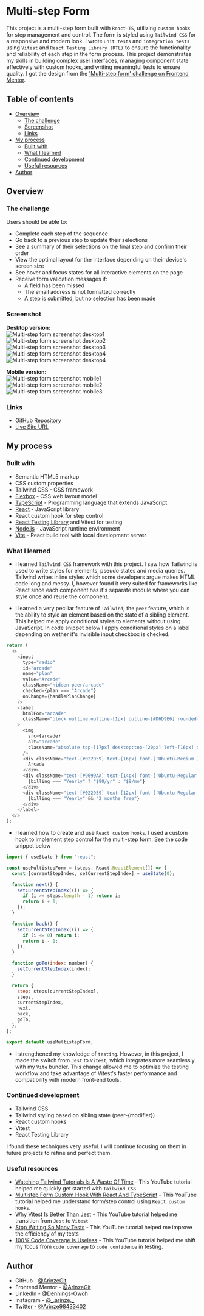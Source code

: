 # Multi-step Form

This project is a multi-step form built with `React-TS`, utilizing `custom hooks` for step management and control. The form is styled using `Tailwind CSS` for a responsive and modern look. I wrote `unit tests` and `integration tests` using `Vitest` and `React Testing Library (RTL)` to ensure the functionality and reliability of each step in the form process. This project demonstrates my skills in building complex user interfaces, managing component state effectively with custom hooks, and writing meaningful tests to ensure quality. I got the design from the ['Multi-step form' challenge on Frontend Mentor](https://www.frontendmentor.io/challenges/multistep-form-YVAnSdqQBJ).

## Table of contents

- [Overview](#overview)
  - [The challenge](#the-challenge)
  - [Screenshot](#screenshot)
  - [Links](#links)
- [My process](#my-process)
  - [Built with](#built-with)
  - [What I learned](#what-i-learned)
  - [Continued development](#continued-development)
  - [Useful resources](#useful-resources)
- [Author](#author)

## Overview

### The challenge

Users should be able to:

- Complete each step of the sequence
- Go back to a previous step to update their selections
- See a summary of their selections on the final step and confirm their order
- View the optimal layout for the interface depending on their device's screen size
- See hover and focus states for all interactive elements on the page
- Receive form validation messages if:
  - A field has been missed
  - The email address is not formatted correctly
  - A step is submitted, but no selection has been made

### Screenshot

**Desktop version:**  
![Multi-step form screenshot desktop1](public/Multi%20step%20form%20screenshot%20desktop1.PNG)  
![Multi-step form screenshot desktop2](public/Multi%20step%20form%20screenshot%20desktop2.PNG)  
![Multi-step form screenshot desktop3](public/Multi%20step%20form%20screenshot%20desktop3.PNG)  
![Multi-step form screenshot desktop4](public/Multi%20step%20form%20screenshot%20desktop4.PNG)  
![Multi-step form screenshot desktop4](public/Multi%20step%20form%20screenshot%20desktop5.PNG)

**Mobile version:**  
![Multi-step form screenshot mobile1](public/Multi%20step%20form%20screenshot%20mobile1.PNG)  
![Multi-step form screenshot mobile2](public/Multi%20step%20form%20screenshot%20mobile2.PNG)  
![Multi-step form screenshot mobile3](public/Multi%20step%20form%20screenshot%20mobile3.PNG)

### Links

- [GitHub Repository](https://github.com/ArinzeGit/Multi-step-Form)
- [Live Site URL](https://arinzegit.github.io/Multi-step-Form/)

## My process

### Built with

- Semantic HTML5 markup
- CSS custom properties
- Tailwind CSS - CSS framework
- [Flexbox](https://www.w3.org/TR/css-flexbox-1/) - CSS web layout model
- [TypeScript](https://www.typescriptlang.org/) - Programming language that extends JavaScript
- [React](https://react.dev/) - JavaScript library
- React custom hook for step control
- [React Testing Library](https://testing-library.com/docs/react-testing-library/intro/) and Vitest for testing
- [Node.js](https://nodejs.org/) - JavaScript runtime environment
- [Vite](https://vitejs.dev/) - React build tool with local development server

### What I learned

- I learned `Tailwind CSS` framework with this project. I saw how Tailwind is used to write styles for elements, pseudo states and media queries. Tailwind writes inline styles which some developers argue makes HTML code long and messy. I, however found it very suited for frameworks like React since each component has it's separate module where you can style once and reuse the component.

- I learned a very peciliar feature of `Tailwind`; the `peer` feature, which is the ability to style an element based on the state of a sibling element. This helped me apply conditional styles to elements without using JavaScript. In code snippet below I apply conditional styles on a label depending on wether it's invisible input checkbox is checked.

```js
return (
  <>
    <input
      type="radio"
      id="arcade"
      name="plan"
      value="Arcade"
      className="hidden peer/arcade"
      checked={plan === "Arcade"}
      onChange={handlePlanChange}
    />
    <label
      htmlFor="arcade"
      className="block outline outline-[1px] outline-[#D6D9E6] rounded-lg cursor-pointer transition-colors duration-300 peer-checked/arcade:outline-[#483EFF] peer-checked/arcade:bg-[#F8F9FF] hover:outline-[#483EFF] pt-[14px] desktop:pt-[99px] pb-[15px] desktop:pb-[14px] pl-[70px] desktop:px-[16px] pr-[14px] relative mt-[22px] desktop:mt-0 desktop:flex-[1_1_100%]"
    >
      <img
        src={arcade}
        alt="arcade"
        className="absolute top-[17px] desktop:top-[20px] left-[16px] desktop:left-[16px]"
      />
      <div className="text-[#022959] text-[16px] font-['Ubuntu-Medium'] leading-[1.125]">
        Arcade
      </div>
      <div className="text-[#9699AA] text-[14px] font-['Ubuntu-Regular'] mt-[7px] mb-[3px] desktop:mb-[6px] leading-[1.429] desktop:leading-[1.143]">
        {billing === "Yearly" ? "$90/yr" : "$9/mo"}
      </div>
      <div className="text-[#022959] text-[12px] font-['Ubuntu-Regular'] leading-[1.83] desktop:leading-[1.9]">
        {billing === "Yearly" && "2 months free"}
      </div>
    </label>
  </>
);
```

- I learned how to create and use `React custom hooks`. I used a custom hook to implement step control for the multi-step form. See the code snippet below

```js
import { useState } from "react";

const useMultistepForm = (steps: React.ReactElement[]) => {
  const [currentStepIndex, setCurrentStepIndex] = useState(0);

  function next() {
    setCurrentStepIndex((i) => {
      if (i >= steps.length - 1) return i;
      return i + 1;
    });
  }

  function back() {
    setCurrentStepIndex((i) => {
      if (i <= 0) return i;
      return i - 1;
    });
  }

  function goTo(index: number) {
    setCurrentStepIndex(index);
  }

  return {
    step: steps[currentStepIndex],
    steps,
    currentStepIndex,
    next,
    back,
    goTo,
  };
};

export default useMultistepForm;
```

- I strengthened my knowledge of `testing`. However, in this project, I made the switch from `Jest` to `Vitest`, which integrates more seamlessly with my `Vite` bundler. This change allowed me to optimize the testing workflow and take advantage of Vitest's faster performance and compatibility with modern front-end tools.

### Continued development

- Tailwind CSS
- Tailwind styling based on sibling state (peer-{modifier})
- React custom hooks
- Vitest
- React Testing Library

I found these techniques very useful. I will continue focusing on them in future projects to refine and perfect them.

### Useful resources

- [Watching Tailwind Tutorials Is A Waste Of Time](https://www.youtube.com/watch?v=Ksn1tThNTjI&t=120s&pp=ygUfdGFpbHdpbmQgY3NzIHdlYiBkZXYgc2ltcGxpZmllZA%3D%3D) - This YouTube tutorial helped me quickly get started with `Tailwind CSS`.
- [Multistep Form Custom Hook With React And TypeScript](https://www.youtube.com/watch?v=uDCBSnWkuH0&list=WL&index=14&pp=gAQBiAQB) - This YouTube tutorial helped me understand form/step control using `React custom hooks`.
- [Why Vitest Is Better Than Jest](https://www.youtube.com/watch?v=7f-71kYhK00) - This YouTube tutorial helped me transition from `Jest` to `Vitest`
- [Stop Writing So Many Tests](https://www.youtube.com/watch?v=4-_0aTlkqK0) - This YouTube tutorial helped me improve the efficiency of my tests
- [100% Code Coverage Is Useless](https://www.youtube.com/watch?v=Zs2IpqHzchw) - This YouTube tutorial helped me shift my focus from `code coverage` to `code confidence` in testing.

## Author

- GitHub - [@ArinzeGit](https://github.com/ArinzeGit)
- Frontend Mentor - [@ArinzeGit](https://www.frontendmentor.io/profile/ArinzeGit)
- LinkedIn - [@Dennings-Owoh](https://www.linkedin.com/in/dennings-owoh/)
- Instagram - [@\_.arinze.\_](https://www.instagram.com/_.arinze._/)
- Twitter - [@Arinze98433402](https://twitter.com/Arinze98433402)
